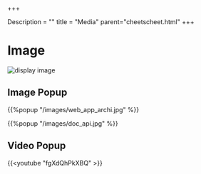 +++

Description = ""
title = "Media"
parent="cheetscheet.html"
+++

 


 


# Image 

![display image](/images/doc_api.jpg)



## Image Popup

{{%popup  "/images/web_app_archi.jpg" %}}


{{%popup  "/images/doc_api.jpg" %}}



## Video Popup

{{<youtube  "fgXdQhPkXBQ" >}}

  